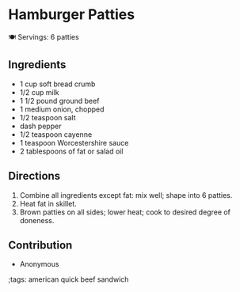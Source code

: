 # Hamburger Patties

🍽️ Servings: 6 patties

## Ingredients

-   1 cup soft bread crumb
-   1/2 cup milk
-   1 1/2 pound ground beef
-   1 medium onion, chopped
-   1/2 teaspoon salt
-   dash pepper
-   1/2 teaspoon cayenne
-   1 teaspoon Worcestershire sauce
-   2 tablespoons of fat or salad oil

## Directions

1.  Combine all ingredients except fat: mix well; shape into 6 patties.
2.  Heat fat in skillet.
3.  Brown patties on all sides; lower heat; cook to desired degree of
    doneness.

## Contribution

- Anonymous
            
;tags: american quick beef sandwich
